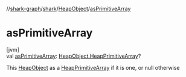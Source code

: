 //[shark-graph](../../../index.md)/[shark](../index.md)/[HeapObject](index.md)/[asPrimitiveArray](as-primitive-array.md)

# asPrimitiveArray

[jvm]\
val [asPrimitiveArray](as-primitive-array.md): [HeapObject.HeapPrimitiveArray](-heap-primitive-array/index.md)?

This [HeapObject](index.md) as a [HeapPrimitiveArray](-heap-primitive-array/index.md) if it is one, or null otherwise
